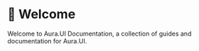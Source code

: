 # 👋 Welcome

Welcome to Aura.UI Documentation, a collection of guides and documentation for Aura.UI.

